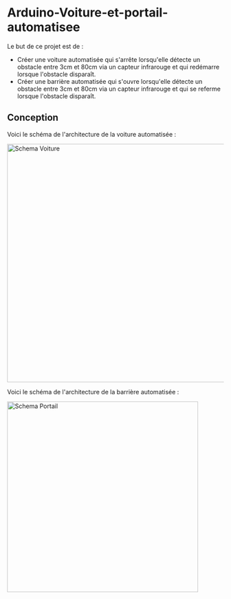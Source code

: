 # Arduino-Voiture-et-portail-automatisee

Le but de ce projet est de :
  - Créer une voiture automatisée qui s'arrête lorsqu'elle détecte un obstacle entre 3cm et 80cm via un capteur infrarouge et qui redémarre lorsque l'obstacle disparaît.
  - Créer une barrière automatisée qui s'ouvre lorsqu'elle détecte un obstacle entre 3cm et 80cm via un capteur infrarouge et qui se referme lorsque l'obstacle disparaît.
  
## Conception

Voici le schéma de l'architecture de la voiture automatisée :

<img width="555" alt="Schema Voiture" src="https://user-images.githubusercontent.com/36171154/76073056-53df4e80-5f99-11ea-89e3-204f04ac9709.png">

Voici le schéma de l'architecture de la barrière automatisée : 

<img width="444" alt="Schema Portail" src="https://user-images.githubusercontent.com/36171154/76075887-129d6d80-5f9e-11ea-8b29-42837c886efe.png">
